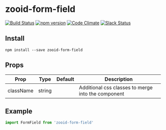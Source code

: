 # zooid-form-field

[![Build Status](https://travis-ci.org/octoblu/zooid-form-field.svg?branch=master)](https://travis-ci.org/octoblu/zooid-form-field)
[![npm version](https://badge.fury.io/js/zooid-form-field.svg)](http://badge.fury.io/js/zooid-form-field)
[![Code Climate](https://codeclimate.com/github/octoblu/zooid-form-field.png)](https://codeclimate.com/github/octoblu/zooid-form-field)
[![Slack Status](http://community-slack.octoblu.com/badge.svg)](http://community-slack.octoblu.com)

## Install
```
npm install --save zooid-form-field
```

## Props
| Prop      | Type   | Default | Description                          |
| ----------| -------| --------| -------------------------------------|
| className | string |         | Additional css classes to merge into the component |


## Example
```js
import FormField from 'zooid-form-field'
```
